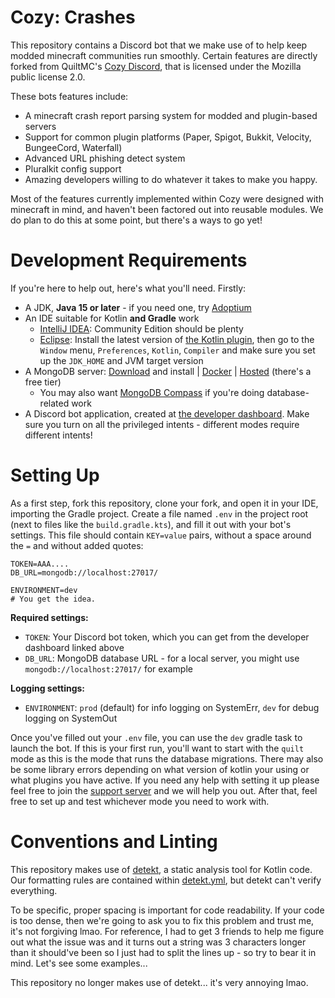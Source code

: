 # Cozy: Crashes

This repository contains a Discord bot that we make use of to help keep modded minecraft communities run smoothly.
Certain features are directly forked from QuiltMC's [Cozy Discord](https://github.com/QuiltMC/cozy-discord), that is
licensed under the Mozilla public license 2.0.

These bots features include:

* A minecraft crash report parsing system for modded and plugin-based servers
* Support for common plugin platforms (Paper, Spigot, Bukkit, Velocity, BungeeCord, Waterfall)
* Advanced URL phishing detect system
* Pluralkit config support
* Amazing developers willing to do whatever it takes to make you happy.

Most of the features currently implemented within Cozy were designed with minecraft in mind, and haven't been
factored out into reusable modules. We do plan to do this at some point, but there's a ways to go yet!


# Development Requirements

If you're here to help out, here's what you'll need. Firstly:

* A JDK, **Java 15 or later** - if you need one, try [Adoptium](https://adoptium.net/)
* An IDE suitable for Kotlin **and Gradle** work
	* [IntelliJ IDEA](https://www.jetbrains.com/idea/): Community Edition should be plenty
	* [Eclipse](https://www.eclipse.org/ide/): Install the latest version
	  of [the Kotlin plugin](https://marketplace.eclipse.org/content/kotlin-plugin-eclipse), then go to the `Window`
	  menu, `Preferences`, `Kotlin`, `Compiler` and make sure you set up the `JDK_HOME` and JVM target version
* A MongoDB server: [Download](https://www.mongodb.com/try/download/community) and install
  | [Docker](https://hub.docker.com/_/mongo) | [Hosted](https://www.mongodb.com/atlas/database) (there's a free tier)
	* You may also want [MongoDB Compass](https://www.mongodb.com/products/compass) if you're doing database-related
	  work
* A Discord bot application, created at [the developer dashboard](https://discord.com/developers/applications). Make
  sure you turn on all the privileged intents - different modes require different intents!

# Setting Up

As a first step, fork this repository, clone your fork, and open it in your IDE, importing the Gradle project. Create
a file named `.env` in the project root (next to files like the `build.gradle.kts`), and fill it out with your bot's
settings. This file should contain `KEY=value` pairs, without a space around the `=` and without added quotes:

```dotenv
TOKEN=AAA....
DB_URL=mongodb://localhost:27017/

ENVIRONMENT=dev
# You get the idea.
```

**Required settings:**

* `TOKEN`: Your Discord bot token, which you can get from the developer dashboard linked above
* `DB_URL`: MongoDB database URL - for a local server, you might use `mongodb://localhost:27017/` for example

**Logging settings:**

* `ENVIRONMENT`: `prod` (default) for info logging on SystemErr, `dev` for debug logging on SystemOut

Once you've filled out your `.env` file, you can use the `dev` gradle task to launch the bot. If this is your first
run, you'll want to start with the `quilt` mode as this is the mode that runs the database migrations. There may
also be some library errors depending on what version of kotlin your using or what plugins you have active.
If you need any help with setting it up please feel free to join the [support server](https://discord.gabereal.co.uk)
and we will help you out. After that, feel free to set up and test whichever mode you need to work with.

# Conventions and Linting

This repository makes use of [detekt](https://detekt.github.io/detekt/), a static analysis tool for Kotlin code. Our
formatting rules are contained within [detekt.yml](detekt.yml), but detekt can't verify everything.

To be specific, proper spacing is important for code readability. If your code is too dense, then we're going to ask
you to fix this problem and trust me, it's not forgiving lmao. For reference, I had to get 3 friends to help me figure
out what the issue was and it turns out a string was 3 characters longer than it should've been so I just had to split
the lines up - so try to bear it in mind. Let's see some examples...

This repository no longer makes use of detekt... it's very annoying lmao.

